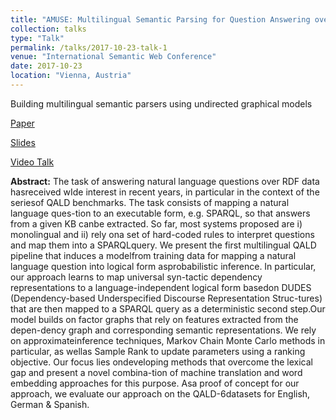 ```yaml
---
title: "AMUSE: Multilingual Semantic Parsing for Question Answering over Linked Data"
collection: talks
type: "Talk"
permalink: /talks/2017-10-23-talk-1
venue: "International Semantic Web Conference"
date: 2017-10-23
location: "Vienna, Austria"
---
```


Building multilingual semantic parsers using undirected graphical models

[Paper](https://pub.uni-bielefeld.de/download/2913141/2913142/paper.pdf)

[Slides](https://www.slideshare.net/shakimov/multilingual-qa)

[Video Talk](http://videolectures.net/iswc2017_hakimov_amuse/)


<b>Abstract:</b>
The task of answering natural language questions over RDF data hasreceived wIde interest in recent years, in particular in the context of the seriesof QALD benchmarks. The task consists of mapping a natural language ques-tion to an executable form, e.g. SPARQL, so that answers from a given KB canbe extracted. So far, most systems proposed are i) monolingual and ii) rely ona set of hard-coded rules to interpret questions and map them into a SPARQLquery.  We  present  the  first  multilingual  QALD  pipeline  that  induces  a  modelfrom training data for mapping a natural language question into logical form asprobabilistic inference. In particular, our approach learns to map universal syn-tactic dependency representations to a language-independent logical form basedon DUDES (Dependency-based Underspecified Discourse Representation Struc-tures) that are then mapped to a SPARQL query as a deterministic second step.Our model builds on factor graphs that rely on features extracted from the depen-dency graph and corresponding semantic representations. We rely on approximateinference techniques, Markov Chain Monte Carlo methods in particular, as wellas Sample Rank to update parameters using a ranking objective. Our focus lies ondeveloping methods that overcome the lexical gap and present a novel combina-tion of machine translation and word embedding approaches for this purpose. Asa proof of concept for our approach, we evaluate our approach on the QALD-6datasets for English, German & Spanish.

